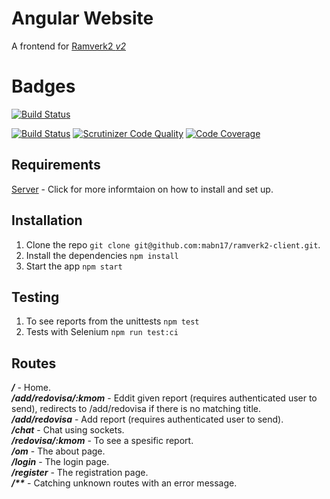 # Angular Website
A frontend for [Ramverk2 *v2*](https://dbwebb.se/kurser/ramverk2-v2)

# Badges
[![Build Status](https://travis-ci.org/mabn17/ramverk2-client.svg?branch=master)](https://travis-ci.org/mabn17/ramverk2-client)

[![Build Status](https://scrutinizer-ci.com/g/mabn17/ramverk2-client/badges/build.png?b=master)](https://scrutinizer-ci.com/g/mabn17/ramverk2-client/build-status/master) [![Scrutinizer Code Quality](https://scrutinizer-ci.com/g/mabn17/ramverk2-client/badges/quality-score.png?b=master)](https://scrutinizer-ci.com/g/mabn17/ramverk2-client/?branch=master) [![Code Coverage](https://scrutinizer-ci.com/g/mabn17/ramverk2-client/badges/coverage.png?b=master)](https://scrutinizer-ci.com/g/mabn17/ramverk2-client/?branch=master)

## Requirements
[Server](https://github.com/mabn17/ramverk2-server) - Click for more informtaion on how to install and set up.

## Installation
1. Clone the repo `git clone git@github.com:mabn17/ramverk2-client.git`.
2. Install the dependencies `npm install`
3. Start the app `npm start`

## Testing
1. To see reports from the unittests `npm test`
2. Tests with Selenium `npm run test:ci`

## Routes
***/*** - Home.  
***/add/redovisa/:kmom*** - Eddit given report (requires authenticated user to send), redirects to /add/redovisa if there is no matching title.  
***/add/redovisa*** - Add report (requires authenticated user to send).  
***/chat*** - Chat using sockets.  
***/redovisa/:kmom*** - To see a spesific report.  
***/om*** - The about page.  
***/login*** - The login page.  
***/register*** - The registration page.  
***/\*\**** - Catching unknown routes with an error message.  
